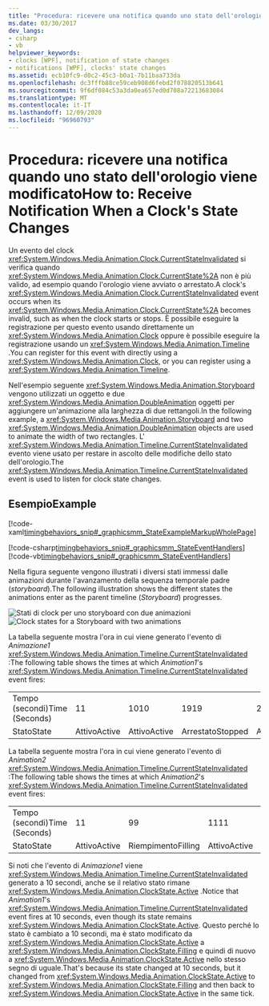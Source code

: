 ```yaml
---
title: "Procedura: ricevere una notifica quando uno stato dell'orologio viene modificato"
ms.date: 03/30/2017
dev_langs:
- csharp
- vb
helpviewer_keywords:
- clocks [WPF], notification of state changes
- notifications [WPF], clocks' state changes
ms.assetid: ecb10fc9-d0c2-45c3-b0a1-7b11baa733da
ms.openlocfilehash: dc3fffb88ce59ceb908d6febd2f078820513b641
ms.sourcegitcommit: 9f6df084c53a3da0ea657ed0d708a72213683084
ms.translationtype: MT
ms.contentlocale: it-IT
ms.lasthandoff: 12/09/2020
ms.locfileid: "96960793"
---
```

# <a name="how-to-receive-notification-when-a-clocks-state-changes"></a><span data-ttu-id="8c561-102">Procedura: ricevere una notifica quando uno stato dell'orologio viene modificato</span><span class="sxs-lookup"><span data-stu-id="8c561-102">How to: Receive Notification When a Clock's State Changes</span></span>
<span data-ttu-id="8c561-103">Un evento del clock <xref:System.Windows.Media.Animation.Clock.CurrentStateInvalidated> si verifica quando <xref:System.Windows.Media.Animation.Clock.CurrentState%2A> non è più valido, ad esempio quando l'orologio viene avviato o arrestato.</span><span class="sxs-lookup"><span data-stu-id="8c561-103">A clock's <xref:System.Windows.Media.Animation.Clock.CurrentStateInvalidated> event occurs when its <xref:System.Windows.Media.Animation.Clock.CurrentState%2A> becomes invalid, such as when the clock starts or stops.</span></span> <span data-ttu-id="8c561-104">È possibile eseguire la registrazione per questo evento usando direttamente un <xref:System.Windows.Media.Animation.Clock> oppure è possibile eseguire la registrazione usando un <xref:System.Windows.Media.Animation.Timeline> .</span><span class="sxs-lookup"><span data-stu-id="8c561-104">You can register for this event with directly using a <xref:System.Windows.Media.Animation.Clock>, or you can register using a <xref:System.Windows.Media.Animation.Timeline>.</span></span>  
  
 <span data-ttu-id="8c561-105">Nell'esempio seguente <xref:System.Windows.Media.Animation.Storyboard> vengono utilizzati un oggetto e due <xref:System.Windows.Media.Animation.DoubleAnimation> oggetti per aggiungere un'animazione alla larghezza di due rettangoli.</span><span class="sxs-lookup"><span data-stu-id="8c561-105">In the following example, a <xref:System.Windows.Media.Animation.Storyboard> and two <xref:System.Windows.Media.Animation.DoubleAnimation> objects are used to animate the width of two rectangles.</span></span> <span data-ttu-id="8c561-106">L' <xref:System.Windows.Media.Animation.Timeline.CurrentStateInvalidated> evento viene usato per restare in ascolto delle modifiche dello stato dell'orologio.</span><span class="sxs-lookup"><span data-stu-id="8c561-106">The <xref:System.Windows.Media.Animation.Timeline.CurrentStateInvalidated> event is used to listen for clock state changes.</span></span>  
  
## <a name="example"></a><span data-ttu-id="8c561-107">Esempio</span><span class="sxs-lookup"><span data-stu-id="8c561-107">Example</span></span>  
 [!code-xaml[timingbehaviors_snip#_graphicsmm_StateExampleMarkupWholePage](~/samples/snippets/csharp/VS_Snippets_Wpf/timingbehaviors_snip/CSharp/StateExample.xaml#_graphicsmm_stateexamplemarkupwholepage)]  
  
 [!code-csharp[timingbehaviors_snip#_graphicsmm_StateEventHandlers](~/samples/snippets/csharp/VS_Snippets_Wpf/timingbehaviors_snip/CSharp/StateExample.xaml.cs#_graphicsmm_stateeventhandlers)]
 [!code-vb[timingbehaviors_snip#_graphicsmm_StateEventHandlers](~/samples/snippets/visualbasic/VS_Snippets_Wpf/timingbehaviors_snip/visualbasic/stateexample.xaml.vb#_graphicsmm_stateeventhandlers)]  
  
 <span data-ttu-id="8c561-108">Nella figura seguente vengono illustrati i diversi stati immessi dalle animazioni durante l'avanzamento della sequenza temporale padre (*storyboard*).</span><span class="sxs-lookup"><span data-stu-id="8c561-108">The following illustration shows the different states the animations enter as the parent timeline (*Storyboard*) progresses.</span></span>  
  
 <span data-ttu-id="8c561-109">![Stati di clock per uno storyboard con due animazioni](./media/graphicsmm-3timelines.png "graphicsmm_3timelines")</span><span class="sxs-lookup"><span data-stu-id="8c561-109">![Clock states for a Storyboard with two animations](./media/graphicsmm-3timelines.png "graphicsmm_3timelines")</span></span>  
  
 <span data-ttu-id="8c561-110">La tabella seguente mostra l'ora in cui viene generato l'evento di *Animazione1* <xref:System.Windows.Media.Animation.Timeline.CurrentStateInvalidated> :</span><span class="sxs-lookup"><span data-stu-id="8c561-110">The following table shows the times at which *Animation1*'s <xref:System.Windows.Media.Animation.Timeline.CurrentStateInvalidated> event fires:</span></span>  
  
||||||||  
|-|-|-|-|-|-|-|  
|<span data-ttu-id="8c561-111">Tempo (secondi)</span><span class="sxs-lookup"><span data-stu-id="8c561-111">Time (Seconds)</span></span>|<span data-ttu-id="8c561-112">1</span><span class="sxs-lookup"><span data-stu-id="8c561-112">1</span></span>|<span data-ttu-id="8c561-113">10</span><span class="sxs-lookup"><span data-stu-id="8c561-113">10</span></span>|<span data-ttu-id="8c561-114">19</span><span class="sxs-lookup"><span data-stu-id="8c561-114">19</span></span>|<span data-ttu-id="8c561-115">21</span><span class="sxs-lookup"><span data-stu-id="8c561-115">21</span></span>|<span data-ttu-id="8c561-116">30</span><span class="sxs-lookup"><span data-stu-id="8c561-116">30</span></span>|<span data-ttu-id="8c561-117">39</span><span class="sxs-lookup"><span data-stu-id="8c561-117">39</span></span>|  
|<span data-ttu-id="8c561-118">Stato</span><span class="sxs-lookup"><span data-stu-id="8c561-118">State</span></span>|<span data-ttu-id="8c561-119">Attivo</span><span class="sxs-lookup"><span data-stu-id="8c561-119">Active</span></span>|<span data-ttu-id="8c561-120">Attivo</span><span class="sxs-lookup"><span data-stu-id="8c561-120">Active</span></span>|<span data-ttu-id="8c561-121">Arrestato</span><span class="sxs-lookup"><span data-stu-id="8c561-121">Stopped</span></span>|<span data-ttu-id="8c561-122">Attivo</span><span class="sxs-lookup"><span data-stu-id="8c561-122">Active</span></span>|<span data-ttu-id="8c561-123">Attivo</span><span class="sxs-lookup"><span data-stu-id="8c561-123">Active</span></span>|<span data-ttu-id="8c561-124">Arrestato</span><span class="sxs-lookup"><span data-stu-id="8c561-124">Stopped</span></span>|  
  
 <span data-ttu-id="8c561-125">La tabella seguente mostra l'ora in cui viene generato l'evento di *Animation2* <xref:System.Windows.Media.Animation.Timeline.CurrentStateInvalidated> :</span><span class="sxs-lookup"><span data-stu-id="8c561-125">The following table shows the times at which *Animation2*'s <xref:System.Windows.Media.Animation.Timeline.CurrentStateInvalidated> event fires:</span></span>  
  
||||||||||  
|-|-|-|-|-|-|-|-|-|  
|<span data-ttu-id="8c561-126">Tempo (secondi)</span><span class="sxs-lookup"><span data-stu-id="8c561-126">Time (Seconds)</span></span>|<span data-ttu-id="8c561-127">1</span><span class="sxs-lookup"><span data-stu-id="8c561-127">1</span></span>|<span data-ttu-id="8c561-128">9</span><span class="sxs-lookup"><span data-stu-id="8c561-128">9</span></span>|<span data-ttu-id="8c561-129">11</span><span class="sxs-lookup"><span data-stu-id="8c561-129">11</span></span>|<span data-ttu-id="8c561-130">19</span><span class="sxs-lookup"><span data-stu-id="8c561-130">19</span></span>|<span data-ttu-id="8c561-131">21</span><span class="sxs-lookup"><span data-stu-id="8c561-131">21</span></span>|<span data-ttu-id="8c561-132">29</span><span class="sxs-lookup"><span data-stu-id="8c561-132">29</span></span>|<span data-ttu-id="8c561-133">31</span><span class="sxs-lookup"><span data-stu-id="8c561-133">31</span></span>|<span data-ttu-id="8c561-134">39</span><span class="sxs-lookup"><span data-stu-id="8c561-134">39</span></span>|  
|<span data-ttu-id="8c561-135">Stato</span><span class="sxs-lookup"><span data-stu-id="8c561-135">State</span></span>|<span data-ttu-id="8c561-136">Attivo</span><span class="sxs-lookup"><span data-stu-id="8c561-136">Active</span></span>|<span data-ttu-id="8c561-137">Riempimento</span><span class="sxs-lookup"><span data-stu-id="8c561-137">Filling</span></span>|<span data-ttu-id="8c561-138">Attivo</span><span class="sxs-lookup"><span data-stu-id="8c561-138">Active</span></span>|<span data-ttu-id="8c561-139">Arrestato</span><span class="sxs-lookup"><span data-stu-id="8c561-139">Stopped</span></span>|<span data-ttu-id="8c561-140">Attivo</span><span class="sxs-lookup"><span data-stu-id="8c561-140">Active</span></span>|<span data-ttu-id="8c561-141">Riempimento</span><span class="sxs-lookup"><span data-stu-id="8c561-141">Filling</span></span>|<span data-ttu-id="8c561-142">Attivo</span><span class="sxs-lookup"><span data-stu-id="8c561-142">Active</span></span>|<span data-ttu-id="8c561-143">Arrestato</span><span class="sxs-lookup"><span data-stu-id="8c561-143">Stopped</span></span>|  
  
 <span data-ttu-id="8c561-144">Si noti che l'evento di *Animazione1* viene  <xref:System.Windows.Media.Animation.Timeline.CurrentStateInvalidated> generato a 10 secondi, anche se il relativo stato rimane <xref:System.Windows.Media.Animation.ClockState.Active> .</span><span class="sxs-lookup"><span data-stu-id="8c561-144">Notice that *Animation1*'s  <xref:System.Windows.Media.Animation.Timeline.CurrentStateInvalidated> event fires at 10 seconds, even though its state remains <xref:System.Windows.Media.Animation.ClockState.Active>.</span></span> <span data-ttu-id="8c561-145">Questo perché lo stato è cambiato a 10 secondi, ma è stato modificato da <xref:System.Windows.Media.Animation.ClockState.Active> a <xref:System.Windows.Media.Animation.ClockState.Filling> e quindi di nuovo a <xref:System.Windows.Media.Animation.ClockState.Active> nello stesso segno di uguale.</span><span class="sxs-lookup"><span data-stu-id="8c561-145">That's because its state changed at 10 seconds, but it changed from <xref:System.Windows.Media.Animation.ClockState.Active> to <xref:System.Windows.Media.Animation.ClockState.Filling> and then back to <xref:System.Windows.Media.Animation.ClockState.Active> in the same tick.</span></span>
